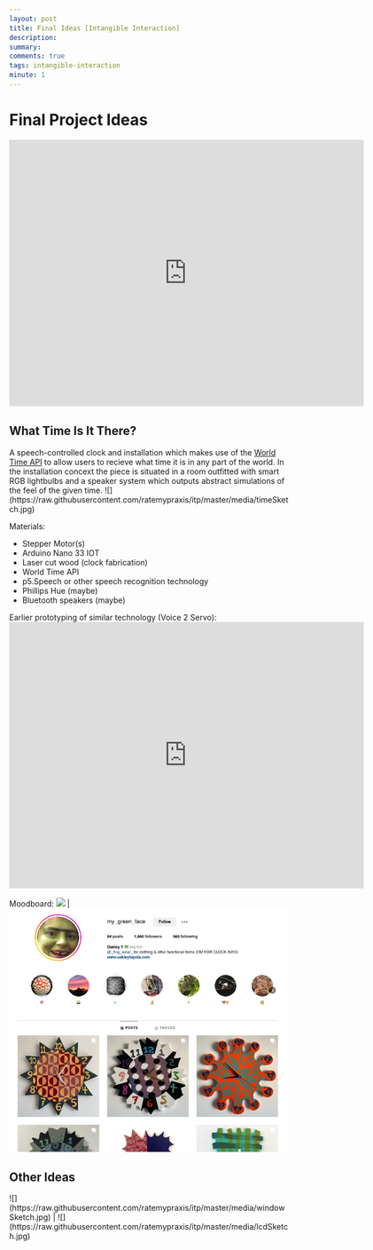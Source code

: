 ```yaml
---
layout: post
title: Final Ideas [Intangible Interaction]
description: 
summary: 
comments: true
tags: intangible-interaction
minute: 1
---
```

<h1> Final Project Ideas </h1>
<embed src="https://drive.google.com/file/d/1orMGKbz4xRtBtxz_FMIEh9-kmvJWcV17/view" width="640" height="480">
<h2> What Time Is It There? </h2>
A speech-controlled clock and installation which makes use of the <a href="https://worldtimeapi.org/">World Time API</a> to allow users to recieve what time it is in any part of the world. In the installation concext the piece is situated in a room outfitted with smart RGB lightbulbs and a speaker system which outputs abstract simulations of the feel of the given time.
![](https://raw.githubusercontent.com/ratemypraxis/itp/master/media/timeSketch.jpg)

Materials:
+ Stepper Motor(s)
+ Arduino Nano 33 IOT
+ Laser cut wood (clock fabrication) 
+ World Time API
+ p5.Speech or other speech recognition technology
+ Phillips Hue (maybe)
+ Bluetooth speakers (maybe)

Earlier prototyping of similar technology (Voice 2 Servo):
<embed src="https://file.notion.so/f/s/89b7ea76-afd2-4293-9ffa-bfb2aa7f0bcb/servoSpeech1.mp4?id=307b73da-9352-4654-856e-4c799a65b1f4&table=block&spaceId=ea1b9eba-3e00-4e51-a314-65ee5a018a42&expirationTimestamp=1680698953709&signature=T_sBTIR3IbyVaKgl4tDVGpj97-r2uRWry0sLmZC5e-c&downloadName=servoSpeech1.mp4" width="640" height="480">

Moodboard:
![](https://freesvg.org/img/earth_mir.png) | ![](https://raw.githubusercontent.com/ratemypraxis/itp/master/media/mygreenface.png)

<h2>Other Ideas</h2>
![](https://raw.githubusercontent.com/ratemypraxis/itp/master/media/windowSketch.jpg) | ![](https://raw.githubusercontent.com/ratemypraxis/itp/master/media/lcdSketch.jpg)
